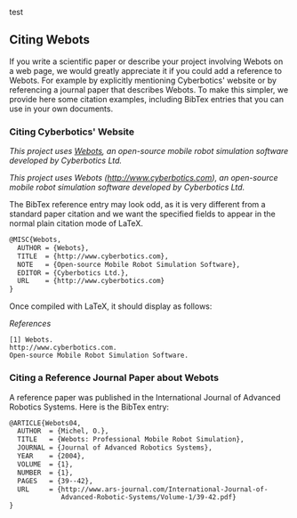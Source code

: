 test

## Citing Webots

If you write a scientific paper or describe your project involving Webots on a web page, we would greatly appreciate it if you could add a reference to Webots.
For example by explicitly mentioning Cyberbotics' website or by referencing a journal paper that describes Webots.
To make this simpler, we provide here some citation examples, including BibTex entries that you can use in your own documents.

### Citing Cyberbotics' Website

*This project uses [Webots](http://www.cyberbotics.com), an open-source mobile robot simulation software developed by Cyberbotics Ltd.*

*This project uses Webots (http://www.cyberbotics.com), an open-source mobile robot simulation software developed by Cyberbotics Ltd.*

The BibTex reference entry may look odd, as it is very different from a standard paper citation and we want the specified fields to appear in the normal plain citation mode of LaTeX.

```tex
@MISC{Webots,
  AUTHOR = {Webots},
  TITLE  = {http://www.cyberbotics.com},
  NOTE   = {Open-source Mobile Robot Simulation Software},
  EDITOR = {Cyberbotics Ltd.},
  URL    = {http://www.cyberbotics.com}
}
```

Once compiled with LaTeX, it should display as follows:

*References*

```
[1] Webots.
http://www.cyberbotics.com.
Open-source Mobile Robot Simulation Software.
```

### Citing a Reference Journal Paper about Webots

A reference paper was published in the International Journal of Advanced Robotics Systems.
Here is the BibTex entry:

```tex
@ARTICLE{Webots04,
  AUTHOR  = {Michel, O.},
  TITLE   = {Webots: Professional Mobile Robot Simulation},
  JOURNAL = {Journal of Advanced Robotics Systems},
  YEAR    = {2004},
  VOLUME  = {1},
  NUMBER  = {1},
  PAGES   = {39--42},
  URL     = {http://www.ars-journal.com/International-Journal-of-
             Advanced-Robotic-Systems/Volume-1/39-42.pdf}
}
```
